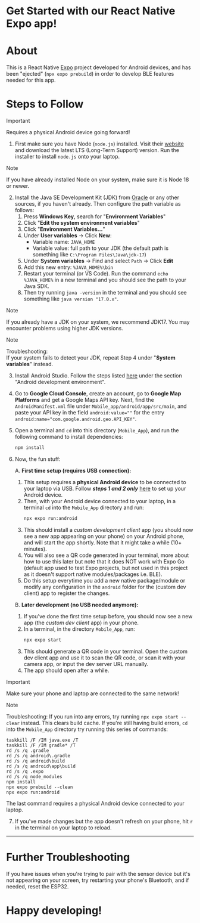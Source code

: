 # Get Started with our React Native Expo app!

# About
This is a React Native [Expo](https://expo.dev "https://expo.dev") project developed for Android devices, and has been "ejected" (`npx expo prebuild`) in order to develop BLE features needed for this app. 

# Steps to Follow

> [!IMPORTANT]  
> Requires a physical Android device going forward!

1. First make sure you have Node (`node.js`) installed. Visit their [website](https://nodejs.org/en "https://nodejs.org/en") and download the latest LTS (Long-Term Support) version. Run the installer to install `node.js` onto your laptop. 

> [!NOTE]  
> If you have already installed Node on your system, make sure it is Node 18 or newer.

2. Install the Java SE Development Kit (JDK) from [Oracle](https://www.oracle.com/java/technologies/downloads/#java17-windows "https://www.oracle.com/java/technologies/downloads/#java17-windows") or any other sources, if you haven't already. Then configure the path variable as follows:  
   1. Press **Windows Key**, search for "**Environment Variables**"
   2. Click "**Edit the system environment variables**"
   3. Click "**Environment Variables...**"
   4. Under **User variables** → Click **New**:
      - Variable name: `JAVA_HOME`
      - Variable value: full path to your JDK (the default path is something like `C:\Program Files\Java\jdk-17`)
   5. Under **System variables** → Find and select `Path` → Click **Edit**
   6. Add this new entry: `%JAVA_HOME%\bin`
   7. Restart your terminal (or VS Code). Run the command `echo %JAVA_HOME%` in a new terminal and you should see the path to your Java SDK. 
   8. Then try running `java -version` in the terminal and you should see something like `java version "17.0.x"`. 

> [!NOTE]  
> If you already have a JDK on your system, we recommend JDK17. You may encounter problems using higher JDK versions.  

> [!NOTE]
> Troubleshooting:    
> If your system fails to detect your JDK, repeat Step 4 under "**System variables**" instead.

3. Install Android Studio. Follow the steps listed [here](https://reactnative.dev/docs/set-up-your-environment "https://reactnative.dev/docs/set-up-your-environment") under the section "Android development environment".

4. Go to **Google Cloud Console**, create an account, go to **Google Map Platforms** and get a Google Maps API key. Next, find the `AndroidManifest.xml` file under `Mobile_app/android/app/src/main`, and paste your API key in the field `android:value=""` for the entry `android:name="com.google.android.geo.API_KEY"`.

5. Open a terminal and `cd` into this directory (`Mobile_App`), and run the following command to install dependencies:
   ```bash
   npm install
   ```

6. Now, the fun stuff: 

   A. **First time setup (requires USB connection):**
      1. This setup requires a **physical Android device** to be connected to your laptop via USB. Follow **_steps 1 and 2 only_** [here](https://reactnative.dev/docs/running-on-device "https://reactnative.dev/docs/running-on-device") to set up your Android device. 
      2. Then, with your Android device connected to your laptop, in a terminal `cd` into the `Mobile_App` directory and run:
         ```bash
         npx expo run:android
         ```
      3. This should install a _custom development client_ app (you should now see a new app appearing on your phone) on your Android phone, and will start the app shortly. Note that it might take a while (10+ minutes). 
      4. You will also see a QR code generated in your terminal, more about how to use this later but note that it does NOT work with Expo Go (default app used to test Expo projects, but not used in this project as it doesn't support native modules/packages i.e. BLE).
      5. Do this setup everytime you add a new native package/module or modify any configuration in the `android` folder for the (custom dev client) app to register the changes. 
   
   B. **Later development (no USB needed anymore):**
      1. If you've done the first time setup before, you should now see a new app (the _custom dev client_ app) in your phone. 
      2. In a terminal, in the directory `Mobile_App`, run:
         ```bash
         npx expo start
         ```
      3. This should generate a QR code in your terminal. Open the custom dev client app and use it to scan the QR code, or scan it with your camera app, or input the dev server URL manually.
      4. The app should open after a while. 

> [!IMPORTANT] 
> Make sure your phone and laptop are connected to the same network!

> [!NOTE] 
> Troubleshooting: 
> If you run into any errors, try running `npx expo start --clear` instead. This clears build cache.
> If you're still having build errors, `cd` into the `Mobile_App` directory try running this series of commands:
> ```
> taskkill /F /IM java.exe /T
> taskkill /F /IM gradle* /T
> rd /s /q .gradle
> rd /s /q android\.gradle
> rd /s /q android\build
> rd /s /q android\app\build
> rd /s /q .expo
> rd /s /q node_modules
> npm install
> npx expo prebuild --clean
> npx expo run:android
> ```
> The last command requires a physical Android device connected to your laptop.

7. If you've made changes but the app doesn't refresh on your phone, hit `r` in the terminal on your laptop to reload.

---

# Further Troubleshooting

If you have issues when you're trying to pair with the sensor device but it's not appearing on your screen, try restarting your phone's Bluetooth, and if needed, reset the ESP32. 

# Happy developing!


